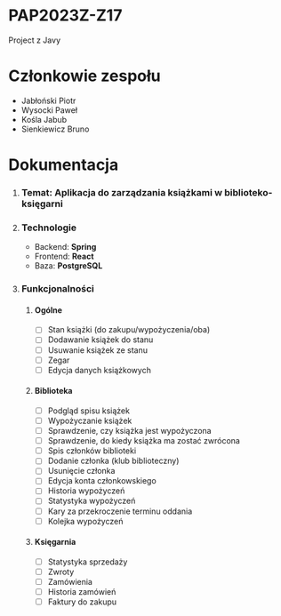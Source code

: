 # PAP2023Z-Z17
Project z Javy

# Członkowie zespołu
- Jabłoński Piotr
- Wysocki Paweł
- Kośla Jabub
- Sienkiewicz Bruno

# Dokumentacja

1. ### Temat: Aplikacja do zarządzania książkami w biblioteko-księgarni
2. ### Technologie
    - Backend: **Spring**
    - Frontend: **React**
    - Baza: **PostgreSQL**

3. ### Funkcjonalności
    1. #### Ogólne
        - [ ] Stan książki (do zakupu/wypożyczenia/oba)
        - [ ] Dodawanie książek do stanu
        - [ ] Usuwanie książek ze stanu
        - [ ] Zegar
        - [ ] Edycja danych książkowych
    2. #### Biblioteka
        - [ ] Podgląd spisu książek
        - [ ] Wypożyczanie książek
        - [ ] Sprawdzenie, czy książka jest wypożyczona
        - [ ] Sprawdzenie, do kiedy książka ma zostać zwrócona
        - [ ] Spis członków biblioteki
        - [ ] Dodanie członka (klub biblioteczny)
        - [ ] Usunięcie członka
        - [ ] Edycja konta członkowskiego
        - [ ] Historia wypożyczeń
        - [ ] Statystyka wypożyczeń
        - [ ] Kary za przekroczenie terminu oddania
        - [ ] Kolejka wypożyczeń
    3. #### Księgarnia
        - [ ] Statystyka sprzedaży
        - [ ] Zwroty
        - [ ] Zamówienia
        - [ ] Historia zamówień
        - [ ] Faktury do zakupu
